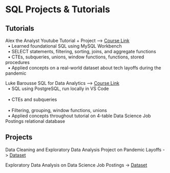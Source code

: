 # SQL Projects & Tutorials

## Tutorials<br>
Alex the Analyst Youtube Tutorial + Project --> [Course Link](https://www.youtube.com/watch?v=OT1RErkfLNQ&t=4122s&ab_channel=AlexTheAnalyst)<br>
&nbsp;&nbsp;• Learned foundational SQL using MySQL Workbench<br>
&nbsp;&nbsp;• SELECT statements, filtering, sorting, joins, and aggregate functions<br>
&nbsp;&nbsp;• CTEs, subqueries, unions, window functions, functions, stored procedures<br>
&nbsp;&nbsp;• Applied concepts on a real-world dataset about tech layoffs during the pandemic<br>

Luke Barousse SQL for Data Analytics --> [Course Link](https://www.youtube.com/watch?v=7mz73uXD9DA&ab_channel=LukeBarousse)<br>
&nbsp;&nbsp;• SQL using PostgreSQL, run locally in VS Code<br>  
&nbsp;&nbsp;• CTEs and subqueries<br>   
&nbsp;&nbsp;• Filtering, grouping, window functions, unions<br>
&nbsp;&nbsp;• Applied concepts throughout tutorial on 4-table Data Science Job Postings relational database<br>

## Projects<br>
Data Cleaning and Exploratory Data Analysis Project on Pandemic Layoffs -> [Dataset](https://github.com/AlexTheAnalyst/MySQL-YouTube-Series/blob/main/layoffs.csv)<br>

Exploratory Data Analysis on Data Science Job Postings -> [Dataset](https://drive.google.com/drive/folders/1moeWYoUtUklJO6NJdWo9OV8zWjRn0rjN )<br>
